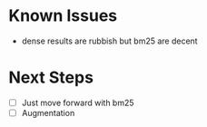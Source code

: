 # Known Issues

- dense results are rubbish but bm25 are decent

# Next Steps

- [ ] Just move forward with bm25
- [ ] Augmentation
